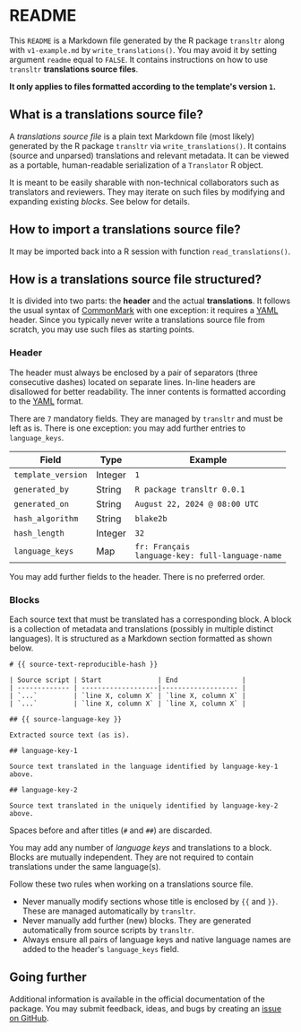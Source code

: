 # README

This `README` is a Markdown file generated by the R package `transltr` along
with `v1-example.md` by `write_translations()`. You may avoid it by setting
argument `readme` equal to `FALSE`. It contains instructions on how to use
`transltr` **translations source files**.

**It only applies to files formatted according to the template's version `1`.**

## What is a translations source file?

A *translations source file* is a plain text Markdown file (most likely)
generated by the R package `transltr` via `write_translations()`. It
contains (source and unparsed) translations and relevant metadata. It can
be viewed as a portable, human-readable serialization of a `Translator` R
object.

It is meant to be easily sharable with non-technical collaborators such as
translators and reviewers. They may iterate on such files by modifying and
expanding existing *blocks*. See below for details.

## How to import a translations source file?

It may be imported back into a R session with function `read_translations()`.

## How is a translations source file structured?

It is divided into two parts: the **header** and the actual **translations**. It
follows the usual syntax of [CommonMark](https://commonmark.org/) with
one exception: it requires a [YAML](https://yaml.org/) header. Since you
typically never write a translations source file from scratch, you may use
such files as starting points.

### Header

The header must always be enclosed by a pair of separators (three consecutive
dashes) located on separate lines. In-line headers are disallowed for better
readability. The inner contents is formatted according to the
[YAML](https://yaml.org/) format.

There are `7` mandatory fields. They are managed by `transltr` and must be
left as is. There is one exception: you may add further entries to
`language_keys`.

| **Field**          | **Type** | **Example**                                           |
| ------------------ | -------- | ----------------------------------------------------- |
| `template_version` | Integer  | `1`                                                   |
| `generated_by`     | String   | `R package transltr 0.0.1`                            |
| `generated_on`     | String   | `August 22, 2024 @ 08:00 UTC`                         |
| `hash_algorithm`   | String   | `blake2b`                                             |
| `hash_length`      | Integer  | `32`                                                  |
| `language_keys`    | Map      | `fr: Français`<br/>`language-key: full-language-name` |

You may add further fields to the header. There is no preferred order.

### Blocks

Each source text that must be translated has a corresponding block. A block
is a collection of metadata and translations (possibly in multiple distinct
languages). It is structured as a Markdown section formatted as shown below.

```
# {{ source-text-reproducible-hash }}

| Source script | Start              | End                |
| ------------- | -------------------|------------------- |
| `...`         | `line X, column X` | `line X, column X` |
| `...`         | `line X, column X` | `line X, column X` |

## {{ source-language-key }}

Extracted source text (as is).

## language-key-1

Source text translated in the language identified by language-key-1 above.

## language-key-2

Source text translated in the uniquely identified by language-key-2 above.
```

Spaces before and after titles (`#` and `##`) are discarded.

You may add any number of *language keys* and translations to a block. Blocks
are mutually independent. They are not required to contain translations under
the same language(s).

Follow these two rules when working on a translations source file.

* Never manually modify sections whose title is enclosed by `{{` and `}}`.
  These are managed automatically by `transltr`.
* Never manually add further (new) blocks. They are generated automatically
  from source scripts by `transltr`.
* Always ensure all pairs of language keys and native language names are
  added to the header's `language_keys` field.

## Going further

Additional information is available in the official documentation of the
package. You may submit feedback, ideas, and bugs by creating an
[issue on GitHub](https://github.com/jeanmathieupotvin/transltr/issues/new).
